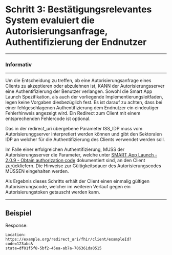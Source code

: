 # Schritt 3: Bestätigungsrelevantes System evaluiert die Autorisierungsanfrage, Authentifizierung der Endnutzer

---
### Informativ
---

Um die Entscheidung zu treffen, ob eine Autorisierungsanfrage eines Clients zu akzeptieren oder abzulehnen ist, KANN der Autorisierungsserver eine Authentifizierung der Benutzer verlangen.
Sowohl die Smart App Launch Spezifikation, als auch der vorliegende Implementierungsleitfaden, legen keine Vorgaben diesbezüglich fest. Es ist darauf zu achten, dass bei einer fehlgeschlagenen Authentifizierung dem Endnutzer ein eindeutiger Fehlerhinweis angezeigt wird. Ein Redirect zum Client mit einem entsprechenden Fehlercode ist optional. 

Das in der redirect_uri übergebene Parameter ISS_IDP muss vom Autorisierunggserver interpretiert werden können und gibt den Sektoralen IDP an welcher für die Authentifizierung des Clients verwendet werden soll.

Im Falle einer erfolgreichen Authentifizierung, MUSS der Autorisierungsserver die Parameter, welche unter [SMART App Launch - 2.0.9 - Obtain authorization code](https://hl7.org/fhir/smart-app-launch/STU2/app-launch.html#step-4-authorization-code) dokumentiert sind, an den Client zurückliefern. Die Hinweise zur Gültigkeitsdauer des Autorisierungscodes MÜSSEN eingehalten werden.



Als Ergebnis dieses Schritts erhält der Client einen einmalig gültigen Autorisierungscode, welcher im weiteren Verlauf gegen ein Autorisierungstoken getauscht werden kann.


----

## Beispiel

Response:
```
Location: 
https://example.org/redirect_uri/fhir/client/exampleId?
code=123abc&
state=df01f5f8-5bf2-45ea-ab7a-706361da0515
```
